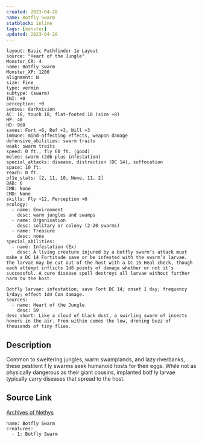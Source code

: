 ```yaml
---
created: 2023-04-28
name: Botfly Swarm
statblock: inline
tags: [monster]
updated: 2023-04-28
---
```

```statblock
layout: Basic Pathfinder 1e Layout
source: "Heart of the Jungle"
Monster_CR: 4
name: Botfly Swarm
Monster_XP: 1200
alignment: N
size: Fine
type: vermin
subtype: (swarm)
INI: +0
perception: +0
senses: darkvision
AC: 18, touch 18, flat-footed 18 (size +8)
HP: 40
HD: 9d8
saves: Fort +6, Ref +3, Will +3
immune: mind-affecting effects, weapon damage
defensive_abilities: swarm traits
weak: swarm traits
speed: 0 ft., fly 60 ft. (good)
melee: swarm (2d6 plus infestation)
special_attacks: disease, distraction (DC 14), suffocation
space: 10 ft.
reach: 0 ft.
pf1e_stats: [2, 11, 10, None, 11, 2]
BAB: 6
CMB: None
CMD: None
skills: Fly +12, Perception +0
ecology:
  - name: Environment
    desc: warm jungles and swamps
  - name: Organisation
    desc: solitary or colony (2-20 swarms)
  - name: Treasure
    desc: none
special_abilities:
  - name: Infestation (Ex)
    desc: A living creature injured by a botfly swarm’s attack must make a DC 14 Fortitude save or be infested with the swarm’s larvae. The larvae may be cut out of the host with a DC 15 Heal check, though each attempt inflicts 1d8 points of damage whether or not it’s successful. A cure disease spell destroys all larvae without further harm to the host.

Botfly larvae: infestation; save Fort DC 14; onset 1 day; frequency 1/day; effect 1d4 Con damage.
sources:
  - name: Heart of the Jungle
    desc: 59
desc_short: Like a cloud of black dust, a swirling swarm of insects hovers in the air. From within comes the low, droning buzz of thousands of tiny flies.
```
## Description
Common to sweltering jungles, warm swamplands, and lazy riverbanks, these pestilent f ly swarms seek humanoid hosts for their eggs. While not as physically dangerous as their giant cousins, implanted botf ly larvae typically carry diseases that spread to the host.
## Source Link
[Archives of Nethys](https://aonprd.com/MonsterDisplay.aspx?ItemName=Botfly%20Swarm)
```encounter-table
name: Botfly Swarm
creatures:
  - 1: Botfly Swarm
```
